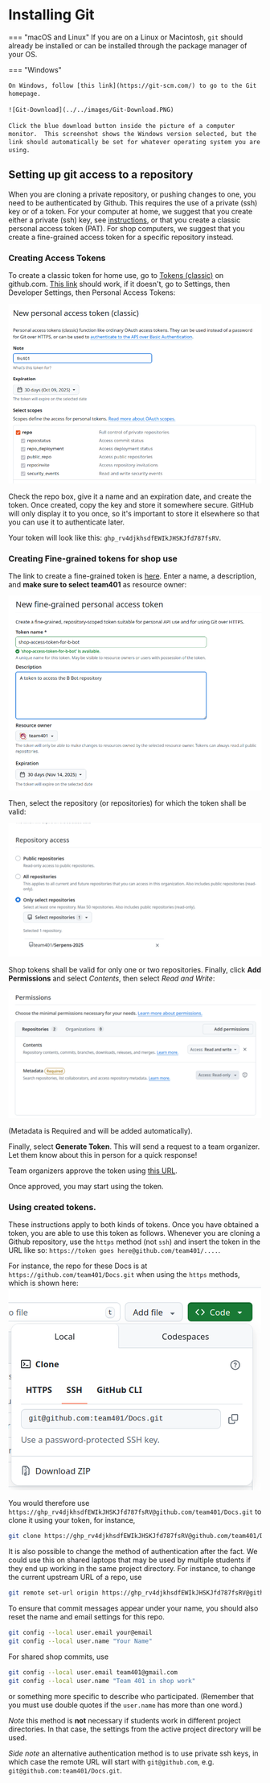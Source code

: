 
# Installing Git

=== "macOS and Linux"
    If you are on a Linux or Macintosh, `git` should already be installed or can
    be installed through the package manager of your OS.

=== "Windows"

    On Windows, follow [this link](https://git-scm.com/) to go to the Git homepage.

    ![Git-Download](../../images/Git-Download.PNG)

    Click the blue download button inside the picture of a computer monitor.  This screenshot shows the Windows version selected, but the link should automatically be set for whatever operating system you are using.

## Setting up git access to a repository

When you are cloning a private repository, or pushing changes to one, you need
to be authenticated by Github.  This requires the use of a private (ssh) key or of
a token.  For your computer at home, we suggest that you create either
a private (ssh) key, see [instructions](https://docs.github.com/en/authentication/connecting-to-github-with-ssh/adding-a-new-ssh-key-to-your-github-account), or that you create
a classic personal access token (PAT).
For shop computers, we suggest that you create a fine-grained access token
for a specific repository instead.

### Creating Access Tokens

To create a classic token for home use, go to
[Tokens (classic)](https://github.com/settings/tokens) on github.com.
[This link](https://github.com/settings/tokens) should work, if it doesn't, go to 
Settings, then Developer Settings, then Personal Access Tokens:

![create a personal access token on github](/images/create-pat-on-github.png)

Check the repo box, give it a name and an expiration date, and create the token.
Once created, copy the key and store it somewhere secure. GitHub will
only display it to you once, so it's important to store it elsewhere so
that you can use it to authenticate later.

Your token will look like this: `ghp_rv4djkhsdfEWIkJHSKJfd787fsRV`.

### Creating Fine-grained tokens for shop use

The link to create a fine-grained token is [here](https://github.com/settings/personal-access-tokens).
Enter a name, a description, and **make sure to select team401** as resource owner:

![create a fine-grained token on github](/images/create-fine-grained-token1.png)

Then, select the repository (or repositories) for which the token shall be valid:

![create a fine-grained token on github](/images/create-fine-grained-token2.png)

Shop tokens shall be valid for only one or two repositories.
Finally, click **Add Permissions** and select _Contents_, then select _Read and Write_:

![create a fine-grained token on github](/images/create-fine-grained-token3.png)

(Metadata is Required and will be added automatically).

Finally, select **Generate Token**.  This will send a request to a team organizer.
Let them know about this in person for a quick response!

Team organizers approve the token using [this URL](https://github.com/organizations/team401/settings/personal-access-token-requests).

Once approved, you may start using the token.

### Using created tokens.

These instructions apply to both kinds of tokens.  Once you have obtained a token,
you are able to use this token as follows.
Whenever you are cloning a Github repository, use the `https` method (not `ssh`)
and insert the token in the URL like so: `https://token goes here@github.com/team401/....`.

For instance, the repo for these Docs is at `https://github.com/team401/Docs.git` when using the `https` methods, which is shown here:
![clone from github](/images/clone-from-github.png)

You would therefore use
`https://ghp_rv4djkhsdfEWIkJHSKJfd787fsRV@github.com/team401/Docs.git` to clone it using your token, for instance,

```bash
git clone https://ghp_rv4djkhsdfEWIkJHSKJfd787fsRV@github.com/team401/Docs.git
```

It is also possible to change the method of authentication after the fact.
We could use this on shared laptops that may be used by multiple students
if they end up working in the same project directory.
For instance, to change the current upstream URL of a repo, use

```bash
git remote set-url origin https://ghp_rv4djkhsdfEWIkJHSKJfd787fsRV@github.com/team401/Docs.git
```

To ensure that commit messages appear under your name, you should also reset
the name and email settings for this repo.

```bash
git config --local user.email your@email
git config --local user.name "Your Name"
```

For shared shop commits, use
```bash
git config --local user.email team401@gmail.com
git config --local user.name "Team 401 in shop work"
```
or something more specific to describe who participated.
(Remember that you must use double quotes if the `user.name` has more than one word.)

*Note* this method is **not** necessary if students work in different project
directories. In that case, the settings from the active project directory will be used.

*Side note* an alternative authentication method is to use private ssh keys, in which case the remote URL will start with `git@github.com`, e.g. `git@github.com:team401/Docs.git`.
